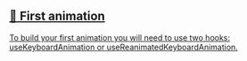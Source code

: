 ## [📄️<!-- --> <!-- -->First animation](/react-native-keyboard-controller/pr-preview/pr-1029/docs/guides/first-animation.md)

[To build your first animation you will need to use two hooks: useKeyboardAnimation or useReanimatedKeyboardAnimation.](/react-native-keyboard-controller/pr-preview/pr-1029/docs/guides/first-animation.md)
